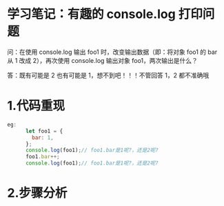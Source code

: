 # 学习笔记：有趣的 console.log 打印问题

问：在使用 console.log 输出 foo1 时，改变输出数据（即：将对象 foo1 的 bar 从 1 改成 2），再次使用 console.log 输出对象 foo1，两次输出是什么？

答：既有可能是 2 也有可能是 1，想不到吧！！！不管回答 1，2 都不准确哦

# 1.代码重现

```js
eg:
      let foo1 = {
        bar: 1,
      };
      console.log(foo1);// foo1.bar是1呢?，还是2呢?
      foo1.bar++;
      console.log(foo1);// foo1.bar是1呢?，还是2呢?
```

# 2.步骤分析
